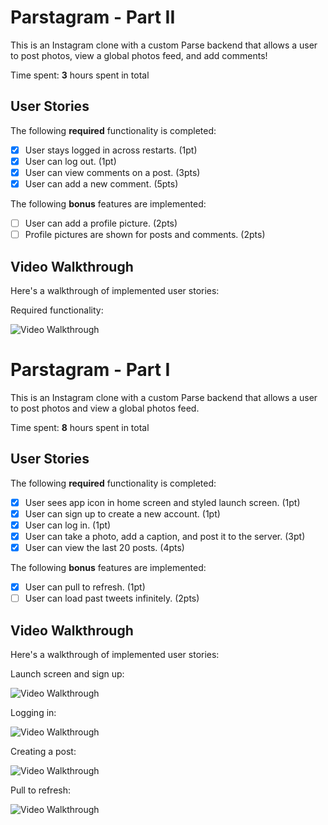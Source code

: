 # Parstagram - Part II

This is an Instagram clone with a custom Parse backend that allows a user to post photos, view a global photos feed, and add comments!

Time spent: **3** hours spent in total

## User Stories

The following **required** functionality is completed:

- [x] User stays logged in across restarts. (1pt)
- [x] User can log out. (1pt)
- [x] User can view comments on a post. (3pts)
- [x] User can add a new comment. (5pts)

The following **bonus** features are implemented:

- [ ] User can add a profile picture. (2pts)
- [ ] Profile pictures are shown for posts and comments. (2pts)

## Video Walkthrough

Here's a walkthrough of implemented user stories:

Required functionality:

<img src='https://i.imgur.com/0PEO8ps.gif' title='Video Walkthrough' width='' alt='Video Walkthrough' />

# Parstagram - Part I

This is an Instagram clone with a custom Parse backend that allows a user to post photos and view a global photos feed.

Time spent: **8** hours spent in total

## User Stories

The following **required** functionality is completed:

- [x] User sees app icon in home screen and styled launch screen. (1pt)
- [x] User can sign up to create a new account. (1pt)
- [x] User can log in. (1pt)
- [x] User can take a photo, add a caption, and post it to the server. (3pt)
- [x] User can view the last 20 posts. (4pts)

The following **bonus** features are implemented:

- [x] User can pull to refresh. (1pt)
- [ ] User can load past tweets infinitely. (2pts)

## Video Walkthrough

Here's a walkthrough of implemented user stories:

Launch screen and sign up:

<img src='https://i.imgur.com/Qyvkupa.gif' title='Video Walkthrough' width='' alt='Video Walkthrough' />

Logging in:

<img src='https://i.imgur.com/vb1AMyA.gif' title='Video Walkthrough' width='' alt='Video Walkthrough' />

Creating a post:

<img src='https://i.imgur.com/rJRXHJv.gif' title='Video Walkthrough' width='' alt='Video Walkthrough' />

Pull to refresh:

<img src='https://i.imgur.com/LRwPCBt.gif' title='Video Walkthrough' width='' alt='Video Walkthrough' />
